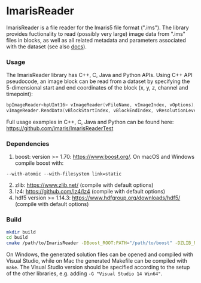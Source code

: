 # ImarisReader

ImarisReader is a file reader for the Imaris5 file format (".ims"). The library provides fuctionality to read (possibly very large) image data from ".ims" files in blocks, as well as all related metadata and parameters associated with the dataset (see also [docs](https://github.com/imaris/ImarisReader/tree/main/docs)).

### Usage

The ImarisReader library has C++, C, Java and Python APIs. Using C++ API pseudocode, an image block can be read from a dataset by specifying the 5-dimensional start and end coordinates of the block (x, y, z, channel and timepoint):

```C++
bpImageReader<bpUInt16> vImageReader(vFileName, vImageIndex, vOptions);
vImageReader.ReadData(vBlockStartIndex, vBlockEndIndex, vResolutionLevel, vBlockData);
```
Full usage examples in C++, C, Java and Python can be found here: https://github.com/imaris/ImarisReaderTest

### Dependencies

1. boost: version >= 1.70: https://www.boost.org/. On macOS and Windows compile boost with:
```
--with-atomic --with-filesystem link=static
```
2. zlib: https://www.zlib.net/ (compile with default options)
3. lz4: https://github.com/lz4/lz4 (compile with default options)
4. hdf5 version >= 1.14.3: https://www.hdfgroup.org/downloads/hdf5/ (compile with default options)

### Build

```bash
mkdir build
cd build
cmake /path/to/ImarisReader -DBoost_ROOT:PATH="/path/to/boost" -DZLIB_ROOT:PATH="/path/to/zlib" -DLZ4_ROOT:PATH="/path/to/lz4" -DHDF5_ROOT:PATH="/path/to/hdf5"
```
  
On Windows, the generated solution files can be opened and compiled with Visual Studio, while on Mac the generated Makefile can be compiled with ```make```. The Visual Studio version should be specified according to the setup of the other libraries, e.g. adding ```-G "Visual Studio 14 Win64"```.
